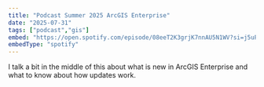 ```yaml
---
title: "Podcast Summer 2025 ArcGIS Enterprise"
date: "2025-07-31"
tags: ["podcast","gis"]
embed: "https://open.spotify.com/episode/08eeT2K3grjK7nnAU5N1WV?si=j5uPI0rfSQmGo7Myc9-WaQ"
embedType: "spotify"
---
```


I talk a bit in the middle of this about what is new in ArcGIS Enterprise and what to know about how updates work.
